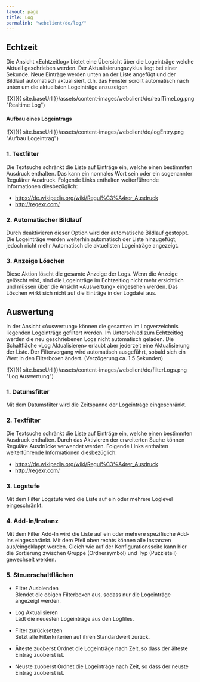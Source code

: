 ```yaml
---
layout: page
title: Log
permalink: "webclient/de/log/"
---
```

## Echtzeit

Die Ansicht «Echtzeitlog» bietet eine Übersicht über die Logeinträge welche Aktuell geschrieben werden. Der Aktualisierungszyklus liegt bei einer Sekunde. Neue Einträge werden unten an der Liste angefügt und der Bildlauf automatisch aktualisiert, d.h. das Fenster scrollt automatisch nach unten um die aktuellsten Logeinträge anzuzeigen

![X]({{ site.baseUrl }}/assets/content-images/webclient/de/realTimeLog.png "Realtime Log")

#### Aufbau eines Logeintrags

 ![X]({{ site.baseUrl }}/assets/content-images/webclient/de/logEntry.png "Aufbau Logeintrag")

### 1. Textfilter

Die Textsuche schränkt die Liste auf Einträge ein, welche einen bestimmten Ausdruck enthalten. Das kann ein normales Wort sein oder ein sogenannter Regulärer Ausdruck.
Folgende Links enthalten weiterführende Informationen diesbezüglich:  

* <https://de.wikipedia.org/wiki/Regul%C3%A4rer_Ausdruck>  
* <http://regexr.com/>  

### 2. Automatischer Bildlauf

Durch deaktivieren dieser Option wird der automatische Bildlauf gestoppt. Die Logeinträge werden weiterhin automatisch der Liste hinzugefügt, jedoch nicht mehr Automatisch die aktuellsten Logeinträge angezeigt.

### 3. Anzeige Löschen

Diese Aktion löscht die gesamte Anzeige der Logs. Wenn die Anzeige gelöscht wird, sind die Logeinträge im Echtzeitlog nicht mehr ersichtlich und müssen über die Ansicht «Auswertung» eingesehen werden.
Das Löschen wirkt sich nicht auf die Einträge in der Logdatei aus.

## Auswertung

In der Ansicht «Auswertung» können die gesamten im Logverzeichnis liegenden Logeinträge gefiltert werden. Im Unterschied zum Echtzeitlog werden die neu geschriebenen Logs nicht automatisch geladen. Die Schaltfläche «Log Aktualisieren» erlaubt aber jederzeit eine Aktualisierung der Liste. Der Filtervorgang wird automatisch ausgeführt, sobald sich ein Wert in den Filterboxen ändert. (Verzögerung ca. 1.5 Sekunden)

![X]({{ site.baseUrl }}/assets/content-images/webclient/de/filterLogs.png "Log Auswertung")

### 1. Datumsfilter

  Mit dem Datumsfilter wird die Zeitspanne der Logeinträge eingeschränkt. 
  
### 2. Textfilter

Die Textsuche schränkt die Liste auf Einträge ein, welche einen bestimmten Ausdruck enthalten. 
Durch das Aktivieren der erweiterten Suche können Reguläre Ausdrücke verwendet werden. Folgende Links enthalten weiterführende Informationen diesbezüglich:  

* <https://de.wikipedia.org/wiki/Regul%C3%A4rer_Ausdruck>  
* <http://regexr.com/>  

### 3. Logstufe

Mit dem Filter Logstufe wird die Liste auf ein oder mehrere Loglevel eingeschränkt.  

### 4. Add-In/Instanz

Mit dem Filter Add-In wird die Liste auf ein oder mehrere spezifische Add-Ins eingeschränkt. Mit dem Pfeil oben rechts können alle Instanzen aus/eingeklappt werden. Gleich wie auf der Konfigurationsseite kann hier die Sortierung zwischen Gruppe (Ordnersymbol) und Typ (Puzzleteil) gewechselt werden.

### 5. Steuerschaltflächen  
  * Filter Ausblenden  
    Blendet die obigen Filterboxen aus, sodass nur die Logeinträge angezeigt werden.
	
  * Log Aktualisieren  
    Lädt die neuesten Logeinträge aus den Logfiles.
	
  * Filter zurücksetzen  
    Setzt alle Filterkriterien auf ihren Standardwert zurück.
    
  * Älteste zuoberst
    Ordnet die Logeinträge nach Zeit, so dass der älteste Eintrag zuoberst ist.
  
  * Neuste zuoberst
    Ordnet die Logeinträge nach Zeit, so dass der neuste Eintrag zuoberst ist.
